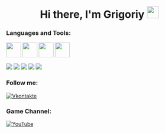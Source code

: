 <h1 align="center">Hi there, I'm Grigoriy <img src="https://github.com/blackcater/blackcater/raw/main/images/Hi.gif" height="32"/></h1>

### Languages and Tools:
<span><img src="https://cdn.jsdelivr.net/gh/devicons/devicon/icons/python/python-original.svg" width="40" height="40"/> <img src="https://cdn.jsdelivr.net/gh/devicons/devicon/icons/html5/html5-original.svg" width="40" height="40"/> <img src="https://cdn.jsdelivr.net/gh/devicons/devicon/icons/django/django-plain.svg" width="40" height="40"/> <img src="https://cdn.jsdelivr.net/gh/devicons/devicon/icons/css3/css3-original.svg" width="40" height="40"/></span>
                    
![](http://github-profile-summary-cards.vercel.app/api/cards/profile-details?username=GrigoriyPro&theme=2077)
![](http://github-profile-summary-cards.vercel.app/api/cards/repos-per-language?username=GrigoriyPro&theme=2077)
![](http://github-profile-summary-cards.vercel.app/api/cards/most-commit-language?username=GrigoriyPro&theme=2077)
![](http://github-profile-summary-cards.vercel.app/api/cards/stats?username=GrigoriyPro&theme=2077)
![](http://github-profile-summary-cards.vercel.app/api/cards/productive-time?username=GrigoriyPro&theme=2077&utcOffset=8)

### Follow me:
[![Vkontakte](https://img.shields.io/badge/-Vkontakte-090909?style=for-the-badge&logo=Vk&logoColor=4F7DB3)](https://vk.com/sherxd)

### Game Channel:
[![YouTube](https://img.shields.io/badge/-YouTube-090909?style=for-the-badge&logo=YouTube&logoColor=FF0000)](https://www.youtube.com/@sherxd4232/featured)
